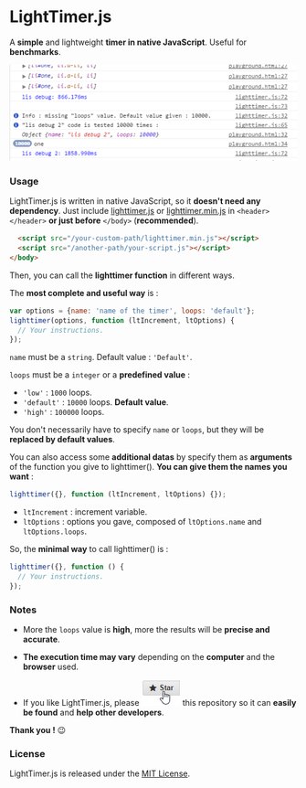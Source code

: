# LightTimer.js

A **simple** and lightweight **timer in native JavaScript**. Useful for **benchmarks**.

![](doc/assets/screenshot.png)



### Usage

LightTimer.js is written in native JavaScript, so it **doesn't need any dependency**.
Just include [lighttimer.js](lighttimer.js) or [lighttimer.min.js](lighttimer.min.js) in `<header></header>` **or just before** `</body>` (**recommended**).

```html
  <script src="/your-custom-path/lighttimer.min.js"></script>
  <script src="/another-path/your-script.js"></script>
</body>
```



Then, you can call the **lighttimer function** in different ways.

The **most complete and useful way** is :

```javascript
var options = {name: 'name of the timer', loops: 'default'};
lighttimer(options, function (ltIncrement, ltOptions) {
  // Your instructions.
});
```

`name` must be a `string`. Default value : `'Default'`.

`loops` must be a `integer` or a **predefined value** :

* `'low'` : `1000` loops.
* `'default'` : `10000` loops. **Default value**.
* `'high'` : `100000` loops.

You don't necessarily have to specify `name` or `loops`, but they will be **replaced by default values**.



You can also access some **additional datas** by specify them as **arguments** of the function you give to lighttimer(). **You can give them the names you want** :

```javascript
lighttimer({}, function (ltIncrement, ltOptions) {});
```

* `ltIncrement` : increment variable.
* `ltOptions` : options you gave, composed of `ltOptions.name` and `ltOptions.loops`.



So, the **minimal way** to call lighttimer() is :

```javascript
lighttimer({}, function () {
  // Your instructions.
});
```



### Notes

* More the `loops` value is **high**, more the results will be **precise and accurate**.

* **The execution time may vary** depending on the **computer** and the **browser** used.

* If you like LightTimer.js, please ![](doc/assets/star-repo.png) this repository so it can **easily be found** and **help other developers**.

**Thank you !** :wink:



### License
LightTimer.js is released under the [MIT License](LICENSE).
